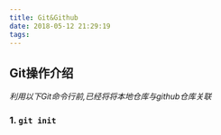 ```yaml
---
title: Git&Github
date: 2018-05-12 21:29:19
tags:
---
```

<!-- **准备:** Git Bash & Node.js & npm  
### 1. 安装Git Bash  
### 2. 安装并配置Node.js  
  打开Git Bash输入以下命令    
```
npm config set registry https://registry.npm.taobao.org/
npm config set loglevel http
npm config set progress false
```  
### 3. 安装并配置npm -->
## Git操作介绍  

*利用以下Git命令行前,已经将将本地仓库与github仓库关联*

### 1. `git init`  

